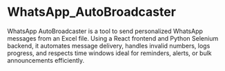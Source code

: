 # WhatsApp_AutoBroadcaster
WhatsApp AutoBroadcaster is a tool to send personalized WhatsApp messages from an Excel file. Using a React frontend and Python Selenium backend, it automates message delivery, handles invalid numbers, logs progress, and respects time windows ideal for reminders, alerts, or bulk announcements efficiently.
